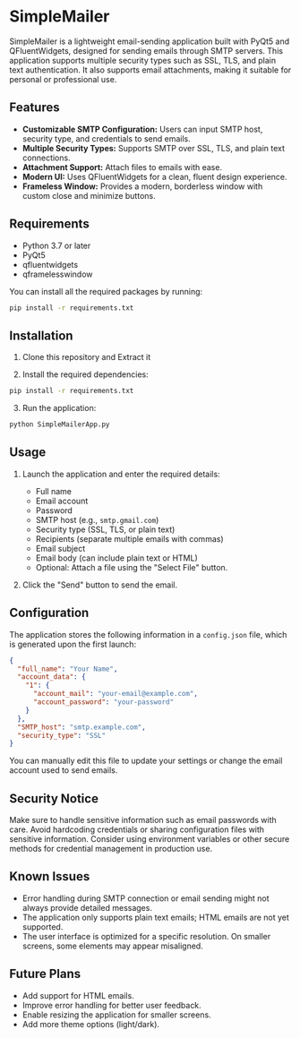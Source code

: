 # SimpleMailer

SimpleMailer is a lightweight email-sending application built with PyQt5 and QFluentWidgets, designed for sending emails through SMTP servers. This application supports multiple security types such as SSL, TLS, and plain text authentication. It also supports email attachments, making it suitable for personal or professional use.

## Features

- **Customizable SMTP Configuration:** Users can input SMTP host, security type, and credentials to send emails.
- **Multiple Security Types:** Supports SMTP over SSL, TLS, and plain text connections.
- **Attachment Support:** Attach files to emails with ease.
- **Modern UI:** Uses QFluentWidgets for a clean, fluent design experience.
- **Frameless Window:** Provides a modern, borderless window with custom close and minimize buttons.

## Requirements

- Python 3.7 or later
- PyQt5
- qfluentwidgets
- qframelesswindow

You can install all the required packages by running:

```bash
pip install -r requirements.txt
```

## Installation

1. Clone this repository and Extract it

2. Install the required dependencies:

```bash
pip install -r requirements.txt
```

3. Run the application:

```bash
python SimpleMailerApp.py
```

## Usage

1. Launch the application and enter the required details:
   - Full name
   - Email account
   - Password
   - SMTP host (e.g., `smtp.gmail.com`)
   - Security type (SSL, TLS, or plain text)
   - Recipients (separate multiple emails with commas)
   - Email subject
   - Email body (can include plain text or HTML)
   - Optional: Attach a file using the "Select File" button.

2. Click the "Send" button to send the email.

## Configuration

The application stores the following information in a `config.json` file, which is generated upon the first launch:

```json
{
  "full_name": "Your Name",
  "account_data": {
    "1": {
      "account_mail": "your-email@example.com",
      "account_password": "your-password"
    }
  },
  "SMTP_host": "smtp.example.com",
  "security_type": "SSL"
}
```

You can manually edit this file to update your settings or change the email account used to send emails.

## Security Notice

Make sure to handle sensitive information such as email passwords with care. Avoid hardcoding credentials or sharing configuration files with sensitive information. Consider using environment variables or other secure methods for credential management in production use.

## Known Issues

- Error handling during SMTP connection or email sending might not always provide detailed messages.
- The application only supports plain text emails; HTML emails are not yet supported.
- The user interface is optimized for a specific resolution. On smaller screens, some elements may appear misaligned.

## Future Plans

- Add support for HTML emails.
- Improve error handling for better user feedback.
- Enable resizing the application for smaller screens.
- Add more theme options (light/dark).
